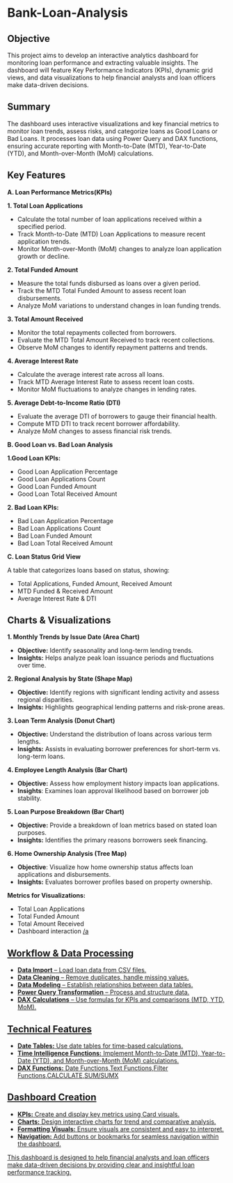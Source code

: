 # Bank-Loan-Analysis

## **Objective**
This project aims to develop an interactive analytics dashboard for monitoring loan performance and extracting valuable insights. The dashboard will feature Key Performance Indicators (KPIs), dynamic grid views, and data visualizations to help financial analysts and loan officers make data-driven decisions.

## **Summary**
The dashboard uses interactive visualizations and key financial metrics to monitor loan trends, assess risks, and categorize loans as Good Loans or Bad Loans. It processes loan data using Power Query and DAX functions, ensuring accurate reporting with Month-to-Date (MTD), Year-to-Date (YTD), and Month-over-Month (MoM) calculations.

## **Key Features**

 **A. Loan Performance Metrics(KPIs)**

**1. Total Loan Applications**
- Calculate the total number of loan applications received within a specified period.
- Track Month-to-Date (MTD) Loan Applications to measure recent application trends.
- Monitor Month-over-Month (MoM) changes to analyze loan application growth or decline.

**2. Total Funded Amount**
- Measure the total funds disbursed as loans over a given period.
- Track the MTD Total Funded Amount to assess recent loan disbursements.
- Analyze MoM variations to understand changes in loan funding trends.

**3. Total Amount Received**
- Monitor the total repayments collected from borrowers.
- Evaluate the MTD Total Amount Received to track recent collections.
- Observe MoM changes to identify repayment patterns and trends.

**4. Average Interest Rate**
- Calculate the average interest rate across all loans.
- Track MTD Average Interest Rate to assess recent loan costs.
- Monitor MoM fluctuations to analyze changes in lending rates.

**5. Average Debt-to-Income Ratio (DTI)**
- Evaluate the average DTI of borrowers to gauge their financial health.
- Compute MTD DTI to track recent borrower affordability.
- Analyze MoM changes to assess financial risk trends.

**B. Good Loan vs. Bad Loan Analysis**

**1.Good Loan KPIs:**

- Good Loan Application Percentage
- Good Loan Applications Count
- Good Loan Funded Amount
- Good Loan Total Received Amount
  
**2. Bad Loan KPIs:**

- Bad Loan Application Percentage
- Bad Loan Applications Count
- Bad Loan Funded Amount
- Bad Loan Total Received Amount

**C. Loan Status Grid View**

A table that categorizes loans based on status, showing:
- Total Applications, Funded Amount, Received Amount
- MTD Funded & Received Amount
- Average Interest Rate & DTI

## Charts & Visualizations

**1. Monthly Trends by Issue Date (Area Chart)**
- **Objective:** Identify seasonality and long-term lending trends.
- **Insights:** Helps analyze peak loan issuance periods and fluctuations over time.

**2️. Regional Analysis by State (Shape Map)**
- **Objective:** Identify regions with significant lending activity and assess regional disparities.
- **Insights:** Highlights geographical lending patterns and risk-prone areas.

**3️. Loan Term Analysis (Donut Chart)**
- **Objective:** Understand the distribution of loans across various term lengths.
- **Insights:** Assists in evaluating borrower preferences for short-term vs. long-term loans.

**4️. Employee Length Analysis (Bar Chart)**
- **Objective:** Assess how employment history impacts loan applications.
- **Insights**: Examines loan approval likelihood based on borrower job stability.

**5️. Loan Purpose Breakdown (Bar Chart)**
- **Objective:** Provide a breakdown of loan metrics based on stated loan purposes.
- **Insights:** Identifies the primary reasons borrowers seek financing.

**6️. Home Ownership Analysis (Tree Map)**
- **Objective**: Visualize how home ownership status affects loan applications and disbursements.
- **Insights:** Evaluates borrower profiles based on property ownership.

**Metrics for Visualizations:**
- Total Loan Applications
- Total Funded Amount
- Total Amount Received
- Dashboard interaction <a href="https://github.com/MashettyKeerthi/Bank-Loan-Analysis/blob/main/Bank_Loan_Analysis.pdf">/a<View Dashboard>

## Workflow & Data Processing

- **Data Import** – Load loan data from CSV files.
- **Data Cleaning** – Remove duplicates, handle missing values.
- **Data Modeling** – Establish relationships between data tables.
- **Power Query Transformation** – Process and structure data.
- **DAX Calculations** – Use formulas for KPIs and comparisons (MTD, YTD, MoM).

## Technical Features
- **Date Tables:** Use date tables for time-based calculations.
- **Time Intelligence Functions:** Implement Month-to-Date (MTD), Year-to-Date (YTD), and Month-over-Month (MoM) calculations.
- **DAX Functions:** Date Functions,Text Functions,Filter Functions,CALCULATE,SUM/SUMX

## Dashboard Creation

- **KPIs:** Create and display key metrics using Card visuals.
- **Charts:** Design interactive charts for trend and comparative analysis.
- **Formatting Visuals:** Ensure visuals are consistent and easy to interpret.
- **Navigation:** Add buttons or bookmarks for seamless navigation within the dashboard.

This dashboard is designed to help financial analysts and loan officers make data-driven decisions by providing clear and insightful loan performance tracking. 
 
